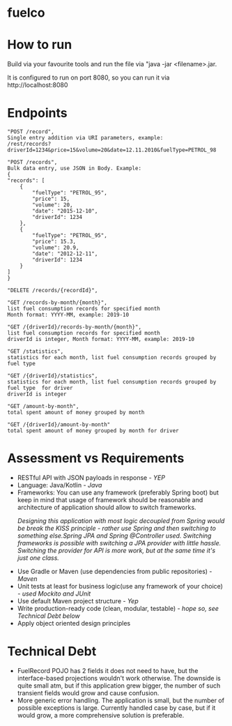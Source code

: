# fuelco


# How to run
Build via your favourite tools and run the file via "java -jar <<filename>filename>.jar.

It is configured to run on port 8080, so you can run it via http://localhost:8080

# Endpoints
    
    "POST /record",
    Single entry addition via URI parameters, example:
    /rest/records?driverId=1234&price=15&volume=20&date=12.11.2010&fuelType=PETROL_98

    "POST /records",
    Bulk data entry, use JSON in Body. Example:
    {
    "records": [
        {
            "fuelType": "PETROL_95",
            "price": 15,
            "volume": 20,
            "date": "2015-12-10",
            "driverId": 1234
        },
        {
            "fuelType": "PETROL_95",
            "price": 15.3,
            "volume": 20.9,
            "date": "2012-12-11",
            "driverId": 1234
        }
    ]
    }
    
    "DELETE /records/{recordId}",

    "GET /records-by-month/{month}",
    list fuel consumption records for specified month
    Month format: YYYY-MM, example: 2019-10

    "GET /{driverId}/records-by-month/{month}",
    list fuel consumption records for specified month
    driverId is integer, Month format: YYYY-MM, example: 2019-10
    
    "GET /statistics",
    statistics for each month, list fuel consumption records grouped by fuel type 
    
    "GET /{driverId}/statistics",
    statistics for each month, list fuel consumption records grouped by fuel type  for driver
    driverId is integer 
    
    "GET /amount-by-month",
    total spent amount of money grouped by month
    
    "GET /{driverId}/amount-by-month"
    total spent amount of money grouped by month for driver 

# Assessment vs Requirements
<ul>
	<li>RESTful API with JSON payloads in response - <i>YEP</i></li>
  
<li>Language: Java/Kotlin - <i>Java</i></li>
<li>Frameworks: You can use any framework (preferably Spring boot) but keep in mind that usage of framework should be reasonable and architecture of application should allow to switch frameworks.
<p><i>Designing this application with most logic decoupled from Spring would be break the KISS principle - rather use Spring and then switching to something else.Spring JPA and Spring @Controller used. Switching frameworks is possible with switching a JPA provider with little hassle. Switching the provider for API is more work, but at the same time it's just one class. </i><p></li>

<li>Use Gradle or Maven (use dependencies from public repositories) - <i>Maven</i></li>
<li>Unit tests at least for business logic(use any framework of your choice) - <i>used Mockito and JUnit</i> </li>
<li>Use default Maven project structure - <i>Yep</i></li>
<li>Write production-ready code (clean, modular, testable) - <i>hope so, see Technical Debt below</i></li>
<li>Apply object oriented design principles</li>
</ul>

# Technical Debt
<ul>
<li>FuelRecord POJO has 2 fields it does not need to have, but the interface-based projections wouldn't work otherwise. The downside is quite small atm, but if this application grew bigger, the number of such transient fields would grow and cause confusion. 
<li>More generic error handling. The application is small, but the number of possible exceptions is large. Currently handled case by case, but if it would grow, a more comprehensive solution is preferable.
</ul>
